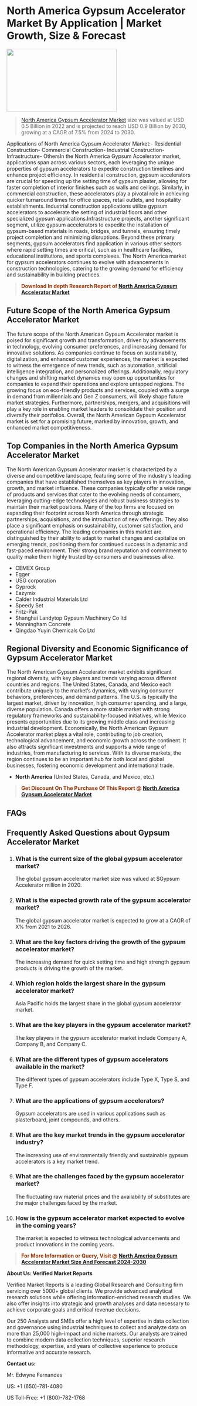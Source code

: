 <p><h1>North America Gypsum Accelerator Market By Application | Market Growth, Size & Forecast</h1><p><img class="aligncenter size-medium wp-image-105565" src="https://ffe5etoiles.com/wp-content/uploads/2025/01/MST7-300x171.png" alt="" width="300" height="171" /></p><blockquote><p><a href="https://www.verifiedmarketreports.com/download-sample/?rid=529284&utm_source=Github-NA&utm_medium=352" target="_blank">North America Gypsum Accelerator Market</a> size was valued at USD 0.5 Billion in 2022 and is projected to reach USD 0.9 Billion by 2030, growing at a CAGR of 7.5% from 2024 to 2030.</p></blockquote>Applications of North America Gypsum Accelerator Market:- Residential Construction- Commercial Construction- Industrial Construction- Infrastructure- OthersIn the North America Gypsum Accelerator market, applications span across various sectors, each leveraging the unique properties of gypsum accelerators to expedite construction timelines and enhance project efficiency. In residential construction, gypsum accelerators are crucial for speeding up the setting time of gypsum plaster, allowing for faster completion of interior finishes such as walls and ceilings. Similarly, in commercial construction, these accelerators play a pivotal role in achieving quicker turnaround times for office spaces, retail outlets, and hospitality establishments. Industrial construction applications utilize gypsum accelerators to accelerate the setting of industrial floors and other specialized gypsum applications.Infrastructure projects, another significant segment, utilize gypsum accelerators to expedite the installation of gypsum-based materials in roads, bridges, and tunnels, ensuring timely project completion and minimizing disruptions. Beyond these primary segments, gypsum accelerators find application in various other sectors where rapid setting times are critical, such as in healthcare facilities, educational institutions, and sports complexes. The North America market for gypsum accelerators continues to evolve with advancements in construction technologies, catering to the growing demand for efficiency and sustainability in building practices.</p><blockquote><p><span style="color: #993300;"><strong>Download In depth Research Report of <a href="https://www.verifiedmarketreports.com/download-sample/?rid=529284&utm_source=Github-NA&utm_medium=352">North America Gypsum Accelerator Market</a></strong></span></p></blockquote><h2>Future Scope of the North America Gypsum Accelerator Market</h2><p>The future scope of the North American Gypsum Accelerator market is poised for significant growth and transformation, driven by advancements in technology, evolving consumer preferences, and increasing demand for innovative solutions. As companies continue to focus on sustainability, digitalization, and enhanced customer experiences, the market is expected to witness the emergence of new trends, such as automation, artificial intelligence integration, and personalized offerings. Additionally, regulatory changes and shifting market dynamics may open up opportunities for companies to expand their operations and explore untapped regions. The growing focus on eco-friendly products and services, coupled with a surge in demand from millennials and Gen Z consumers, will likely shape future market strategies. Furthermore, partnerships, mergers, and acquisitions will play a key role in enabling market leaders to consolidate their position and diversify their portfolios. Overall, the North American Gypsum Accelerator market is set for a promising future, marked by innovation, growth, and enhanced market competitiveness.</p><h2>Top Companies in the North America Gypsum Accelerator Market</h2><p>The North American Gypsum Accelerator market is characterized by a diverse and competitive landscape, featuring some of the industry's leading companies that have established themselves as key players in innovation, growth, and market influence. These companies typically offer a wide range of products and services that cater to the evolving needs of consumers, leveraging cutting-edge technologies and robust business strategies to maintain their market positions. Many of the top firms are focused on expanding their footprint across North America through strategic partnerships, acquisitions, and the introduction of new offerings. They also place a significant emphasis on sustainability, customer satisfaction, and operational efficiency. The leading companies in this market are distinguished by their ability to adapt to market changes and capitalize on emerging trends, positioning them for continued success in a dynamic and fast-paced environment. Their strong brand reputation and commitment to quality make them highly trusted by consumers and businesses alike.</p><p><ul><li>CEMEX Group </li><li> Egger </li><li> USG corporation </li><li> Gyprock </li><li> Eazymix </li><li> Calder Industrial Materials Ltd </li><li> Speedy Set </li><li> Fritz-Pak </li><li> Shanghai Landytop Gypsum Machinery Co ltd </li><li> Manningham Concrete </li><li> Qingdao Yuyin Chemicals Co Ltd</li></ul></p><h2>Regional Diversity and Economic Significance of Gypsum Accelerator Market</h2><p>The North American Gypsum Accelerator market exhibits significant regional diversity, with key players and trends varying across different countries and regions. The United States, Canada, and Mexico each contribute uniquely to the market’s dynamics, with varying consumer behaviors, preferences, and demand patterns. The U.S. is typically the largest market, driven by innovation, high consumer spending, and a large, diverse population. Canada offers a more stable market with strong regulatory frameworks and sustainability-focused initiatives, while Mexico presents opportunities due to its growing middle class and increasing industrial development. Economically, the North American Gypsum Accelerator market plays a vital role, contributing to job creation, technological advancement, and economic growth across the continent. It also attracts significant investments and supports a wide range of industries, from manufacturing to services. With its diverse markets, the region continues to be an important hub for both local and global businesses, fostering economic development and international trade.</p><ul> <li><strong>North America</strong> (United States, Canada, and Mexico, etc.)</li></ul><blockquote><p><span style="color: #993300;"><strong>Get Discount On The Purchase Of This Report @ <a href="https://www.verifiedmarketreports.com/ask-for-discount/?rid=529284&utm_source=Github-NA&utm_medium=352">North America Gypsum Accelerator Market</a></strong></span></p></blockquote><h2>FAQs</h2><p> <h2>Frequently Asked Questions about Gypsum Accelerator Market</h1> <ol> <li> <h3>What is the current size of the global gypsum accelerator market?</div><div></h3> <p>The global gypsum accelerator market size was valued at $Gypsum Accelerator million in 2020.</p> </li> <li> <h3>What is the expected growth rate of the gypsum accelerator market?</div><div></h3> <p>The global gypsum accelerator market is expected to grow at a CAGR of X% from 2021 to 2026.</p> </li> <li> <h3>What are the key factors driving the growth of the gypsum accelerator market?</div><div></h3> <p>The increasing demand for quick setting time and high strength gypsum products is driving the growth of the market.</p> </li> <li> <h3>Which region holds the largest share in the gypsum accelerator market?</div><div></h3> <p>Asia Pacific holds the largest share in the global gypsum accelerator market.</p> </li> <li> <h3>What are the key players in the gypsum accelerator market?</div><div></h3> <p>The key players in the gypsum accelerator market include Company A, Company B, and Company C.</p> </li> <li> <h3>What are the different types of gypsum accelerators available in the market?</div><div></h3> <p>The different types of gypsum accelerators include Type X, Type S, and Type F.</p> </li> <li> <h3>What are the applications of gypsum accelerators?</div><div></h3> <p>Gypsum accelerators are used in various applications such as plasterboard, joint compounds, and others.</p> </li> <li> <h3>What are the key market trends in the gypsum accelerator industry?</div><div></h3> <p>The increasing use of environmentally friendly and sustainable gypsum accelerators is a key market trend.</p> </li> <li> <h3>What are the challenges faced by the gypsum accelerator market?</div><div></h3> <p>The fluctuating raw material prices and the availability of substitutes are the major challenges faced by the market.</p> </li> <li> <h3>How is the gypsum accelerator market expected to evolve in the coming years?</div><div></h3> <p>The market is expected to witness technological advancements and product innovations in the coming years.</p> </li> </ol></body></html></p><blockquote><p><span style="color: #993300;"><strong>For More Information or Query, Visit @ <a href="https://www.verifiedmarketreports.com/product/gypsum-accelerator-market/">North America Gypsum Accelerator Market Size And Forecast 2024-2030</a></strong></span></p></blockquote><p><strong>About Us: Verified Market Reports</strong></p><p>Verified Market Reports is a leading Global Research and Consulting firm servicing over 5000+ global clients. We provide advanced analytical research solutions while offering information-enriched research studies. We also offer insights into strategic and growth analyses and data necessary to achieve corporate goals and critical revenue decisions.</p><p>Our 250 Analysts and SMEs offer a high level of expertise in data collection and governance using industrial techniques to collect and analyze data on more than 25,000 high-impact and niche markets. Our analysts are trained to combine modern data collection techniques, superior research methodology, expertise, and years of collective experience to produce informative and accurate research.</p><p><strong>Contact us:</strong></p><p>Mr. Edwyne Fernandes</p><p>US: +1 (650)-781-4080</p><p>US Toll-Free: +1 (800)-782-1768</p>
